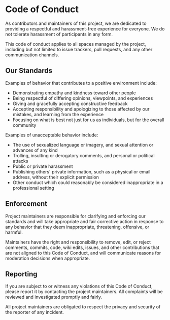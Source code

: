 # Code of Conduct

As contributors and maintainers of this project, we are dedicated to providing a respectful and harassment-free experience for everyone. We do not tolerate harassment of participants in any form.

This code of conduct applies to all spaces managed by the project, including but not limited to issue trackers, pull requests, and any other communication channels.

## Our Standards

Examples of behavior that contributes to a positive environment include:
- Demonstrating empathy and kindness toward other people
- Being respectful of differing opinions, viewpoints, and experiences
- Giving and gracefully accepting constructive feedback
- Accepting responsibility and apologizing to those affected by our mistakes, and learning from the experience
- Focusing on what is best not just for us as individuals, but for the overall community

Examples of unacceptable behavior include:
- The use of sexualized language or imagery, and sexual attention or advances of any kind
- Trolling, insulting or derogatory comments, and personal or political attacks
- Public or private harassment
- Publishing others' private information, such as a physical or email address, without their explicit permission
- Other conduct which could reasonably be considered inappropriate in a professional setting

## Enforcement

Project maintainers are responsible for clarifying and enforcing our standards and will take appropriate and fair corrective action in response to any behavior that they deem inappropriate, threatening, offensive, or harmful.

Maintainers have the right and responsibility to remove, edit, or reject comments, commits, code, wiki edits, issues, and other contributions that are not aligned to this Code of Conduct, and will communicate reasons for moderation decisions when appropriate.

## Reporting

If you are subject to or witness any violations of this Code of Conduct, please report it by contacting the project maintainers. All complaints will be reviewed and investigated promptly and fairly.

All project maintainers are obligated to respect the privacy and security of the reporter of any incident.
